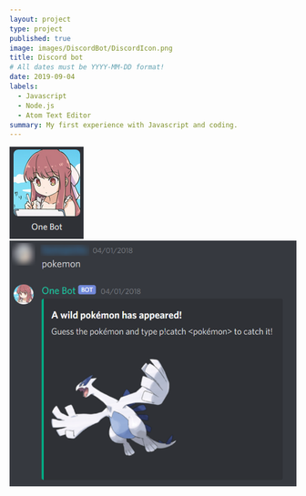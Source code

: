 ```yaml
---
layout: project
type: project
published: true
image: images/DiscordBot/DiscordIcon.png
title: Discord bot
# All dates must be YYYY-MM-DD format!
date: 2019-09-04
labels:
  - Javascript
  - Node.js
  - Atom Text Editor
summary: My first experience with Javascript and coding.
---
```

<img class="ui medium right floated rounded image" src="../images/DiscordBot/one bot.png">
<img class="ui medium right floated rounded image" src="../images/DiscordBot/pokemon.png">
